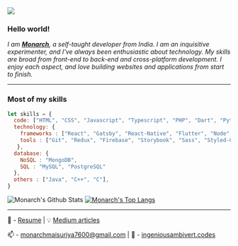 


<img margin="auto" src="https://i.ibb.co/DfrvkM9/undraw-solution-mindset-34bi.png"/>

### Hello world!

<p>
  <em>
    I am <a href="https://www.about.me/monarchmaisuriya" target="_blank"> <b>Monarch</b></a>, a self-taught developer from India.
I am an inquisitive experimenter, and I've always been enthusiastic about technology. My skills are broad from front-end to back-end and cross-platform development.
I enjoy each aspect, and love building websites and applications from start to finish. <br>
  </em>  
</p>
<hr>

### Most of my skills 

```javascript
let skills = {
  code: ["HTML", "CSS", "Javascript", "Typescript", "PHP", "Dart", "Python"],
  technology: {
    frameworks : ["React", "Gatsby", "React-Native", "Flutter", "Node", "Express", "Feathers", "Flask", "FastAPI"],
    tools : ["Git", "Redux", "Firebase", "Storybook", "Sass", "Styled-Components", "EJS", "Jest", "Puppeteer"]
   },
  database: {
    NoSQL : "MongoDB",
    SQL : "MySQL", "PostgreSQL"
  },
  others : ["Java", "C++", "C"],
}
```
![Monarch's Github Stats](https://github-readme-stats.vercel.app/api?username=ingeniousambivert&show_icons=true&hide_border=true&count_private=true&include_all_commits=true)
[![Monarch's Top Langs](https://github-readme-stats.vercel.app/api/top-langs/?username=ingeniousambivert&layout=compact&hide_border=true)](https://github.com/anuraghazra/github-readme-stats)

<hr>



📝 - [Resume](https://docs.google.com/document/d/e/2PACX-1vQzExda4Yfc_LDy1hi-Xjx2iYHGufVJ2duF7buYvr2JWLZKMAq6R_v27cFm-zENrUP0vCN1B3hN13Qh/pub) | :bulb: [Medium articles](https://ingeniousambivert.medium.com/)

📫 - monarchmaisuriya7600@gmail.com | 🔭 - [ingeniousambivert.codes](https://www.ingeniousambivert.codes/)




<!--
**ingeniousambivert/ingeniousambivert** is a ✨ _special_ ✨ repository because its `README.md` (this file) appears on your GitHub profile.

Here are some ideas to get you started:

- 🔭 I’m currently working on ...
- 🌱 I’m currently learning ...
- 👯 I’m looking to collaborate on ...
- 🤔 I’m looking for help with ...
- 💬 Ask me about ...
- 📫 How to reach me: ...
- 😄 Pronouns: ...
- ⚡ Fun fact: ...

-->
